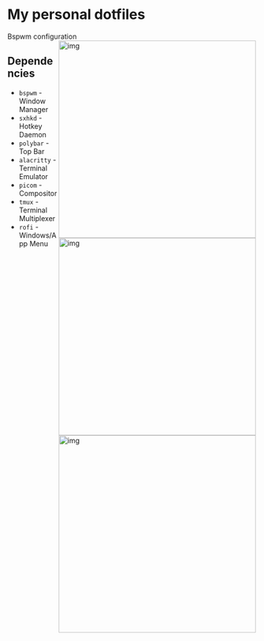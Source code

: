 # My personal dotfiles
Bspwm configuration
<img src="misc/screenshots/screenshot.png" alt="img" align="right" width="400px">
<img src="misc/screenshots/screenshot.png" alt="img" align="right" width="400px">
<img src="misc/screenshots/screenshot.png" alt="img" align="right" width="400px">
## Dependencies
+ `bspwm`     - Window Manager
+ `sxhkd`     - Hotkey Daemon
+ `polybar`   - Top Bar
+ `alacritty` - Terminal Emulator
+ `picom`     - Compositor
+ `tmux`      - Terminal Multiplexer
+ `rofi`      - Windows/App Menu
